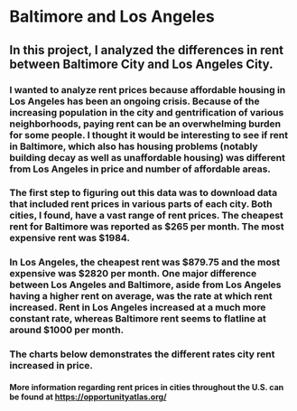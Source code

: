 # Baltimore and Los Angeles
## In this project, I analyzed the differences in rent between Baltimore City and Los Angeles City. 
### I wanted to analyze rent prices because affordable housing in Los Angeles has been an ongoing crisis. Because of the increasing population in the city and gentrification of various neighborhoods, paying rent can be an overwhelming burden for some people. I thought it would be interesting to see if rent in Baltimore, which also has housing problems (notably building decay as well as unaffordable housing) was different from Los Angeles in price and number of affordable areas.
### The first step to figuring out this data was to download data that included rent prices in various parts of each city. Both cities, I found, have a vast range of rent prices. The cheapest rent for Baltimore was reported as $265 per month. The most expensive rent was $1984.
### In Los Angeles, the cheapest rent was $879.75 and the most expensive was $2820 per month. One major difference between Los Angeles and Baltimore, aside from Los Angeles having a higher rent on average, was the rate at which rent increased. Rent in Los Angeles increased at a much more constant rate, whereas Baltimore rent seems to flatline at around $1000 per month.
### The charts below demonstrates the different rates city rent increased in price.
#### More information regarding rent prices in cities throughout the U.S. can be found at https://opportunityatlas.org/
####
